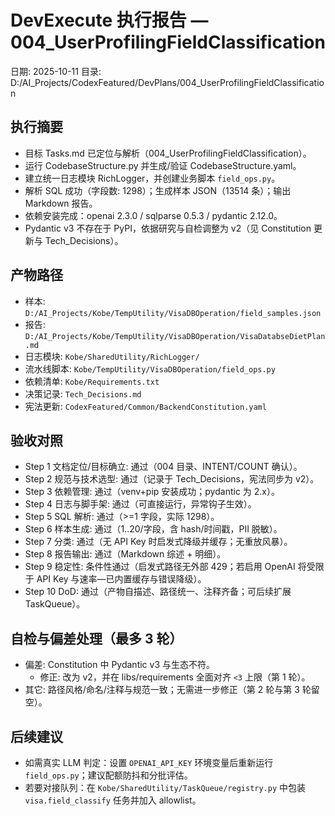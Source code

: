 # DevExecute 执行报告 — 004_UserProfilingFieldClassification

日期: 2025-10-11
目录: D:/AI_Projects/CodexFeatured/DevPlans/004_UserProfilingFieldClassification

## 执行摘要
- 目标 Tasks.md 已定位与解析（004_UserProfilingFieldClassification）。
- 运行 CodebaseStructure.py 并生成/验证 CodebaseStructure.yaml。
- 建立统一日志模块 RichLogger，并创建业务脚本 `field_ops.py`。
- 解析 SQL 成功（字段数: 1298）；生成样本 JSON（13514 条）；输出 Markdown 报告。
- 依赖安装完成：openai 2.3.0 / sqlparse 0.5.3 / pydantic 2.12.0。
- Pydantic v3 不存在于 PyPI，依据研究与自检调整为 v2（见 Constitution 更新与 Tech_Decisions）。

## 产物路径
- 样本: `D:/AI_Projects/Kobe/TempUtility/VisaDBOperation/field_samples.json`
- 报告: `D:/AI_Projects/Kobe/TempUtility/VisaDBOperation/VisaDatabseDietPlan.md`
- 日志模块: `Kobe/SharedUtility/RichLogger/`
- 流水线脚本: `Kobe/TempUtility/VisaDBOperation/field_ops.py`
- 依赖清单: `Kobe/Requirements.txt`
- 决策记录: `Tech_Decisions.md`
- 宪法更新: `CodexFeatured/Common/BackendConstitution.yaml`

## 验收对照
- Step 1 文档定位/目标确立: 通过（004 目录、INTENT/COUNT 确认）。
- Step 2 规范与技术选型: 通过（记录于 Tech_Decisions，宪法同步为 v2）。
- Step 3 依赖管理: 通过（venv+pip 安装成功；pydantic 为 2.x）。
- Step 4 日志与脚手架: 通过（可直接运行，异常钩子生效）。
- Step 5 SQL 解析: 通过（>=1 字段，实际 1298）。
- Step 6 样本生成: 通过（1..20/字段，含 hash/时间戳，PII 脱敏）。
- Step 7 分类: 通过（无 API Key 时启发式降级并缓存；无重放风暴）。
- Step 8 报告输出: 通过（Markdown 综述 + 明细）。
- Step 9 稳定性: 条件性通过（启发式路径无外部 429；若启用 OpenAI 将受限于 API Key 与速率—已内置缓存与错误降级）。
- Step 10 DoD: 通过（产物自描述、路径统一、注释齐备；可后续扩展 TaskQueue）。

## 自检与偏差处理（最多 3 轮）
- 偏差: Constitution 中 Pydantic v3 与生态不符。
  - 修正: 改为 v2，并在 libs/requirements 全面对齐 `<3` 上限（第 1 轮）。
- 其它: 路径风格/命名/注释与规范一致；无需进一步修正（第 2 轮与第 3 轮留空）。

## 后续建议
- 如需真实 LLM 判定：设置 `OPENAI_API_KEY` 环境变量后重新运行 `field_ops.py`；建议配额防抖和分批评估。
- 若要对接队列：在 `Kobe/SharedUtility/TaskQueue/registry.py` 中包装 `visa.field_classify` 任务并加入 allowlist。
